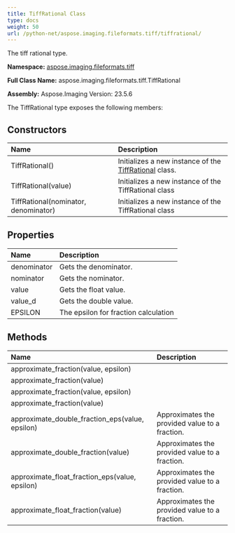 ```yaml
---
title: TiffRational Class
type: docs
weight: 50
url: /python-net/aspose.imaging.fileformats.tiff/tiffrational/
---
```


The tiff rational type.

**Namespace:** [aspose.imaging.fileformats.tiff](/imaging/python-net/aspose.imaging.fileformats.tiff/)

**Full Class Name:** aspose.imaging.fileformats.tiff.TiffRational

**Assembly:**  Aspose.Imaging Version: 23.5.6

The TiffRational type exposes the following members:
## **Constructors**
|**Name**|**Description**|
| :- | :- |
|TiffRational()|Initializes a new instance of the [TiffRational](/imaging/python-net/aspose.imaging.fileformats.tiff/tiffrational/) class.|
|TiffRational(value)|Initializes a new instance of the TiffRational class|
|TiffRational(nominator, denominator)|Initializes a new instance of the TiffRational class|
## **Properties**
|**Name**|**Description**|
| :- | :- |
|denominator|Gets the denominator.|
|nominator|Gets the nominator.|
|value|Gets the float value.|
|value_d|Gets the double value.|
|EPSILON|The epsilon for fraction calculation|
## **Methods**
|**Name**|**Description**|
| :- | :- |
|approximate_fraction(value, epsilon)|  |
|approximate_fraction(value)|  |
|approximate_fraction(value, epsilon)|  |
|approximate_fraction(value)|  |
|approximate_double_fraction_eps(value, epsilon)|Approximates the provided value to a fraction.|
|approximate_double_fraction(value)|Approximates the provided value to a fraction.|
|approximate_float_fraction_eps(value, epsilon)|Approximates the provided value to a fraction.|
|approximate_float_fraction(value)|Approximates the provided value to a fraction.|
